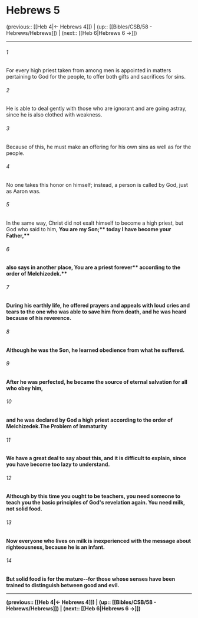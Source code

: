 # Hebrews 5

(previous:: [[Heb 4|← Hebrews 4]]) | (up:: [[Bibles/CSB/58 - Hebrews/Hebrews]]) | (next:: [[Heb 6|Hebrews 6 →]])

***


###### 1 
For every high priest taken from among men is appointed in matters pertaining to God for the people, to offer both gifts and sacrifices for sins. 

###### 2 
He is able to deal gently with those who are ignorant and are going astray, since he is also clothed with weakness. 

###### 3 
Because of this, he must make an offering for his own sins as well as for the people. 

###### 4 
No one takes this honor on himself; instead, a person is called by God, just as Aaron was. 

###### 5 
In the same way, Christ did not exalt himself to become a high priest, but God who said to him, <b class="quote">You are my Son;** <b class="quote">today I have become your Father,** 

###### 6 
also says in another place, <b class="quote">You are a priest forever** <b class="quote">according to the order of Melchizedek.** 

###### 7 
During his earthly life, he offered prayers and appeals with loud cries and tears to the one who was able to save him from death, and he was heard because of his reverence. 

###### 8 
Although he was the Son, he learned obedience from what he suffered. 

###### 9 
After he was perfected, he became the source of eternal salvation for all who obey him, 

###### 10 
and he was declared by God a high priest according to the order of Melchizedek.The Problem of Immaturity 

###### 11 
We have a great deal to say about this, and it is difficult to explain, since you have become too lazy to understand. 

###### 12 
Although by this time you ought to be teachers, you need someone to teach you the basic principles of God's revelation again. You need milk, not solid food. 

###### 13 
Now everyone who lives on milk is inexperienced with the message about righteousness, because he is an infant. 

###### 14 
But solid food is for the mature--for those whose senses have been trained to distinguish between good and evil.

***

(previous:: [[Heb 4|← Hebrews 4]]) | (up:: [[Bibles/CSB/58 - Hebrews/Hebrews]]) | (next:: [[Heb 6|Hebrews 6 →]])
